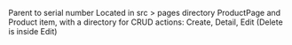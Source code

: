 Parent to serial number
Located in src > pages directory
ProductPage and Product item, with a directory for CRUD actions: Create, Detail, Edit (Delete is inside Edit)